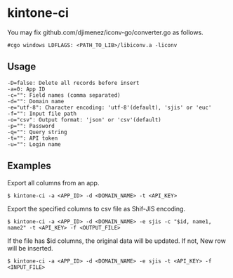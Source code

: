 kintone-ci
==========

You may fix github.com/djimenez/iconv-go/converter.go as follows.

    #cgo windows LDFLAGS: <PATH_TO_LIB>/libiconv.a -liconv

## Usage

    -D=false: Delete all records before insert
    -a=0: App ID
    -c="": Field names (comma separated)
    -d="": Domain name
    -e="utf-8": Character encoding: 'utf-8'(default), 'sjis' or 'euc'
    -f="": Input file path
    -o="csv": Output format: 'json' or 'csv'(default)
    -p="": Password
    -q="": Query string
    -t="": API token
    -u="": Login name

## Examples

Export all columns from an app.

    $ kintone-ci -a <APP_ID> -d <DOMAIN_NAME> -t <API_KEY>

Export the specified columns to csv file as Shif-JIS encoding.

    $ kintone-ci -a <APP_ID> -d <DOMAIN_NAME> -e sjis -c "$id, name1, name2" -t <API_KEY> -f <OUTPUT_FILE>

If the file has $id columns, the original data will be updated. If not, New row will be inserted.

    $ kintone-ci -a <APP_ID> -d <DOMAIN_NAME> -e sjis -t <API_KEY> -f <INPUT_FILE>
